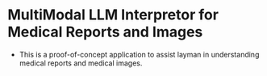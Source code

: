 # MultiModal LLM Interpretor for Medical Reports and Images 
* This is a proof-of-concept application to assist layman in understanding medical reports and medical images. 
